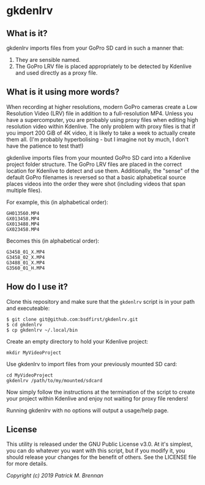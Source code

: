 # gkdenlrv

## What is it?

gkdenlrv imports files from your GoPro SD card in such a manner that:

1. They are sensible named.
1. The GoPro LRV file is placed appropriately to be detected by Kdenlive and used directly as a proxy file.


## What is it using more words?

When recording at higher resolutions, modern GoPro cameras create a Low Resolution Video (LRV) file in addition to a full-resolution MP4.  Unless you have a supercomputer, you are probably using proxy files when editing high resolution video within Kdenlive.  The only problem with proxy files is that if you import 200 GiB of 4K video, it is likely to take a week to actually create them all.  (I'm probably hyperbolising - but I imagine not by much, I don't have the patience to test that!)

gkdenlive imports files from your mounted GoPro SD card into a Kdenlive project folder structure.  The GoPro LRV files are placed in the correct location for Kdenlive to detect and use them.  Additionally, the "sense" of the default GoPro filenames is reversed so that a basic alphabetical source places videos into the order they were shot (including videos that span multiple files).

For example, this (in alphabetical order):

```
GH013560.MP4
GX013458.MP4
GX013488.MP4
GX023458.MP4
```

Becomes this (in alphabetical order):

```
G3458_01_X.MP4
G3458_02_X.MP4
G3488_01_X.MP4
G3560_01_H.MP4
```

## How do I use it?

Clone this repository and make sure that the `gkdenlrv` script is in your path and executeable:

```
$ git clone git@github.com:bsdfirst/gkdenlrv.git
$ cd gkdenlrv
$ cp gkdenlrv ~/.local/bin
```


Create an empty directory to hold your Kdenlive project:

```
mkdir MyVideoProject
```


Use gkdenlrv to import files from your previously mounted SD card:

```
cd MyVideoProject
gkdenlrv /path/to/my/mounted/sdcard
```

Now simply follow the instructions at the termination of the script to create your project within Kdenlive and enjoy not waiting for proxy file renders!

Running gkdenlrv with no options will output a usage/help page.


## License
This utility is released under the GNU Public License v3.0.  At it's simplest, you can do whatever you want with this script, but if you modify it, you should release your changes for the benefit of others.  See the LICENSE file for more details.

_Copyright (c) 2019  Patrick M. Brennan_
